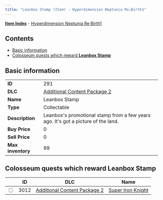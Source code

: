 ```yaml
---
title: "Leanbox Stamp (Item) - Hyperdimension Neptunia Re;Birth1"
---
```


[**Item Index**](/neptunia/rb1/item/index.html) - [Hyperdimension Neptunia Re;Birth1](/neptunia/rb1)

## Contents

- [Basic information](#basic-information)
- [Colosseum quests which reward **Leanbox Stamp**](#colosseum-quests-which-reward-leanbox-stamp)

## Basic information

|   |   |
| -- | -- |
| **ID** | 291 |
| **DLC** | [Additional Content Package 2](/neptunia/rb1/dlc/11-pack2.html) |
| **Name** | Leanbox Stamp |
| **Type** | Collectable |
| **Description** | Leanbox's promotional stamp from a few years ago. It's got a picture of the land. |
| **Buy Price** | 0 |
| **Sell Price** | 0 |
| **Max inventory** | 99 |


## Colosseum quests which reward **Leanbox Stamp**

|    | ID | DLC | Name |
| -- | -- | --- | ---- |
| <input type="checkbox" id="rb1-colosseum-11-3012" class="trackbox" /> | 3012 | [Additional Content Package 2](/neptunia/rb1/dlc/11-pack2.html) | [Super Iron Knight](/neptunia/rb1/colosseum/11-3012-super-iron-knight.html) |
